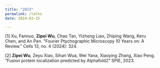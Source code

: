 ```yaml
---
title: "2023"
permalink: /talks
date: 2024-03-25

---
```


[1] Xu, Fannuo, **Zipei Wu**, Chao Tan, Yizheng Liao, Zhiping Wang, Keru Chen, and An Pan. "Fourier Ptychographic Microscopy 10 Years on: A Review." Cells 13, no. 4 (2024): 324.

[2] **Zipei Wu**, Zeyu Xiao, Sihan Wua, Wei Yana, Xiaoying Zhang, Xiao Peng. “Fusion protein localization predicted by Alphafold2” SPIE, 2023.



